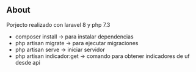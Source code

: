 ## About

Porjecto realizado con laravel 8 y php 7.3

- composer install &rarr; para instalar dependencias
- php artisan migrate &rarr; para ejecutar migraciones
- php artisan serve &rarr; iniciar servidor
- php artisan indicador:get &rarr; comando para obtener indicadores de uf desde api
